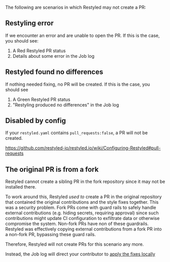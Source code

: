 The following are scenarios in which Restyled may not create a PR:

## Restyling error

If we encounter an error and are unable to open the PR. If this is the case, you should see:

1. A Red Restyled PR status
1. Details about some error in the Job log

## Restyled found no differences

If nothing needed fixing, no PR will be created. If this is the case, you should see

1. A Green Restyled PR status
1. "Restyling produced no differences" in the Job log

## Disabled by config

If your `restyled.yaml` contains `pull_requests:false`, a PR will not be created.

https://github.com/restyled-io/restyled.io/wiki/Configuring-Restyled#pull-requests

## The original PR is from a fork

Restyled cannot create a sibling PR in the fork repository since it may not be installed there.

To work around this, Restyled _used to_ create a PR in the original repository that contained the original contributions and the style fixes together. This was a security problem. Fork PRs come with guard rails to safely handle external contributions (e.g. hiding secrets, requiring approval) since such contributions might update CI configuration to exfiltrate data or otherwise compromise the system. Non-fork PRs have non of these guardrails. Restyled was effectively copying external contributions from a fork PR into a non-fork PR, bypassing these guard rails.

Therefore, Restyled will not create PRs for this scenario any more.

Instead, the Job log will direct your contributor to [apply the fixes locally](https://github.com/restyled-io/restyled.io/wiki/Applying-Fixes-Locally)